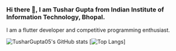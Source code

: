 ### Hi there 👋, I am Tushar Gupta from Indian Institute of Information Technology, Bhopal.
I am a flutter developer and competitive programming enthusiast.

![TusharGupta05's GitHub stats](https://github-readme-stats.vercel.app/api?username=tushargupta05&count_private=true&show_icons=true&theme=radical)
[![Top Langs](https://github-readme-stats.vercel.app/api/top-langs/?username=tushargupta05)]





<!--
**TusharGupta05/TusharGupta05** is a ✨ _special_ ✨ repository because its `README.md` (this file) appears on your GitHub profile.

Here are some ideas to get you started:

- 🔭 I’m currently working on ...
- 🌱 I’m currently learning ...
- 👯 I’m looking to collaborate on ...
- 🤔 I’m looking for help with ...
- 💬 Ask me about ...
- 📫 How to reach me: ...
- 😄 Pronouns: ...
- ⚡ Fun fact: ...
-->
